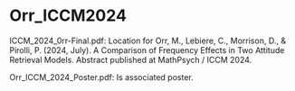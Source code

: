 # Orr_ICCM2024
ICCM_2024_0rr-Final.pdf:   Location for Orr, M., Lebiere, C., Morrison, D., &amp; Pirolli, P. (2024, July). A Comparison of Frequency Effects in Two Attitude Retrieval Models. Abstract published at MathPsych / ICCM 2024.

Orr_ICCM_2024_Poster.pdf:   Is associated poster.

